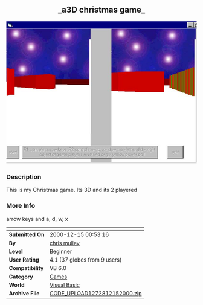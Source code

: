 ﻿<div align="center">

## \_a3D christmas game\_

<img src="PIC200012152123491565.jpg">
</div>

### Description

This is my Christmas game. Its 3D and its 2 playered
 
### More Info
 
arrow keys and a, d, w, x


<span>             |<span>
---                |---
**Submitted On**   |2000-12-15 00:53:16
**By**             |[chris mulley](https://github.com/Planet-Source-Code/PSCIndex/blob/master/ByAuthor/chris-mulley.md)
**Level**          |Beginner
**User Rating**    |4.1 (37 globes from 9 users)
**Compatibility**  |VB 6\.0
**Category**       |[Games](https://github.com/Planet-Source-Code/PSCIndex/blob/master/ByCategory/games__1-38.md)
**World**          |[Visual Basic](https://github.com/Planet-Source-Code/PSCIndex/blob/master/ByWorld/visual-basic.md)
**Archive File**   |[CODE\_UPLOAD1272812152000\.zip](https://github.com/Planet-Source-Code/chris-mulley-a3d-christmas-game__1-13623/archive/master.zip)








